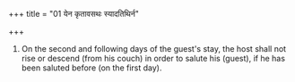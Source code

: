 +++
title = "01 येन कृतावसथः स्यादतिथिर्न"

+++
1. On the second and following days of the guest's stay, the host shall not rise or descend (from his couch) in order to salute his (guest), if he has been saluted before (on the first day).
